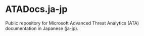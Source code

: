 # ATADocs.ja-jp
Public repository for Microsoft Advanced Threat Analytics (ATA) documentation in Japanese (ja-jp).
